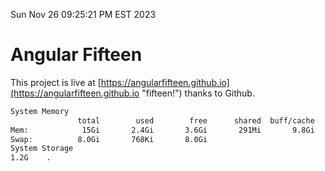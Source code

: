 Sun Nov 26 09:25:21 PM EST 2023

# Angular Fifteen


This project is live at [https://angularfifteen.github.io](https://angularfifteen.github.io "fifteen!") thanks to Github.

```bash
System Memory
               total        used        free      shared  buff/cache   available
Mem:            15Gi       2.4Gi       3.6Gi       291Mi       9.8Gi        12Gi
Swap:          8.0Gi       768Ki       8.0Gi
System Storage
1.2G	.
